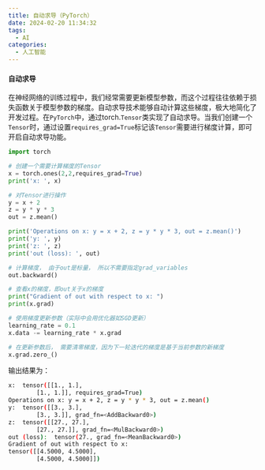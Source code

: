 ```yaml
---
title: 自动求导（PyTorch）
date: 2024-02-20 11:34:32
tags:
  - AI
categories:
  - 人工智能
---
```


#### 自动求导

在神经网络的训练过程中，我们经常需要更新模型参数，而这个过程往往依赖于损失函数关于模型参数的梯度。自动求导技术能够自动计算这些梯度，极大地简化了开发过程。在`PyTorch`中，通过torch.`Tensor`类实现了自动求导。当我们创建一个`Tensor`时，通过设置`requires_grad=True`标记该`Tensor`需要进行梯度计算，即可开启自动求导功能。
<!-- more -->
```python
import torch

# 创建一个需要计算梯度的Tensor
x = torch.ones(2,2,requires_grad=True)
print('x: ', x)

# 对Tensor进行操作
y = x + 2
z = y * y * 3
out = z.mean()

print('Operations on x: y = x + 2, z = y * y * 3, out = z.mean()')
print('y: ', y)
print('z: ', z)
print('out (loss): ', out)

# 计算梯度， 由于out是标量， 所以不需要指定grad_variables
out.backward()

# 查看x的梯度，即out关于x的梯度
print("Gradient of out with respect to x: ")
print(x.grad)

# 使用梯度更新参数（实际中会用优化器如SGD更新）
learning_rate = 0.1
x.data -= learning_rate * x.grad

# 在更新参数后， 需要清零梯度，因为下一轮迭代的梯度是基于当前参数的新梯度
x.grad.zero_()
```
输出结果为：
```bash
x:  tensor([[1., 1.],
        [1., 1.]], requires_grad=True)
Operations on x: y = x + 2, z = y * y * 3, out = z.mean()
y:  tensor([[3., 3.],
        [3., 3.]], grad_fn=<AddBackward0>)
z:  tensor([[27., 27.],
        [27., 27.]], grad_fn=<MulBackward0>)
out (loss):  tensor(27., grad_fn=<MeanBackward0>)
Gradient of out with respect to x: 
tensor([[4.5000, 4.5000],
        [4.5000, 4.5000]])
```